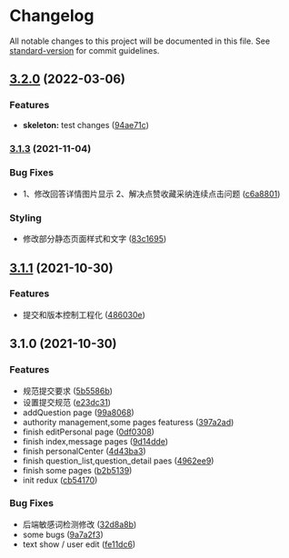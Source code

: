 # Changelog

All notable changes to this project will be documented in this file. See [standard-version](https://github.com/conventional-changelog/standard-version) for commit guidelines.

## [3.2.0](https://github.com/TangYehan/Q_A-system/compare/v3.1.3...v3.2.0) (2022-03-06)


### Features

* **skeleton:** test changes ([94ae71c](https://github.com/TangYehan/Q_A-system/commit/94ae71c83c1eaa0f7dcea72929dbd21674d0b133))

### [3.1.3](https://github.com/TangYehan/Q_A-system/compare/v3.1.2...v3.1.3) (2021-11-04)


### Bug Fixes

* 1、修改回答详情图片显示 2、解决点赞收藏采纳连续点击问题 ([c6a8801](https://github.com/TangYehan/Q_A-system/commit/c6a880161384af9153f2255c30b541f7661e57c0))


### Styling

* 修改部分静态页面样式和文字 ([83c1695](https://github.com/TangYehan/Q_A-system/commit/83c1695f47d414c7d458cb637d0be36b7a056e5c))

## [3.1.1](https://github.com/TangYehan/Q_A-system/compare/v1.1.0...v1.2.0) (2021-10-30)

### Features

- 提交和版本控制工程化 ([486030e](https://github.com/TangYehan/Q_A-system/commit/486030e257ef6fb20b9b45e2298a1fdb21f6c073))

## 3.1.0 (2021-10-30)

### Features

- 规范提交要求 ([5b5586b](https://github.com/TangYehan/Q_A-system/commit/5b5586be14f85428421bc2217cd1e7a4bb1da815))
- 设置提交规范 ([e23dc31](https://github.com/TangYehan/Q_A-system/commit/e23dc31d12273eaf0b5c95bfeea214ff0cfafa89))
- addQuestion page ([99a8068](https://github.com/TangYehan/Q_A-system/commit/99a8068d1875d63575a5f27ede6d71aba2a023cb))
- authority management,some pages featuress ([397a2ad](https://github.com/TangYehan/Q_A-system/commit/397a2adab1aacae57a90a5c4cd46515d9d4211d9))
- finish editPersonal page ([0df0308](https://github.com/TangYehan/Q_A-system/commit/0df03088b680afa37e8ee778a44abe307f54c022))
- finish index,message pages ([9d14dde](https://github.com/TangYehan/Q_A-system/commit/9d14dde310a152ce9f94e119532afebbaa7302b5))
- finish personalCenter ([4d43ba3](https://github.com/TangYehan/Q_A-system/commit/4d43ba3218e5af9170588f5489a2774af21c9dfb))
- finish question_list,question_detail paes ([4962ee9](https://github.com/TangYehan/Q_A-system/commit/4962ee9299809913964b04eaf2bbd4bb0480a91a))
- finish some pages ([b2b5139](https://github.com/TangYehan/Q_A-system/commit/b2b513914fb6a4e5a17c81b4a6f54d77dd21e4e7))
- init redux ([cb54170](https://github.com/TangYehan/Q_A-system/commit/cb54170dd6b304660a43a0aa2f6ee4b482d709ac))

### Bug Fixes

- 后端敏感词检测修改 ([32d8a8b](https://github.com/TangYehan/Q_A-system/commit/32d8a8ba462843522dab36645fc562afeda06403))
- some bugs ([9a7a2f3](https://github.com/TangYehan/Q_A-system/commit/9a7a2f3b654b5d17d91458639bb845144fb3191f))
- text show / user edit ([fe11dc6](https://github.com/TangYehan/Q_A-system/commit/fe11dc6ffa8ffb9cebb5151df0574ee1e64a9132))
